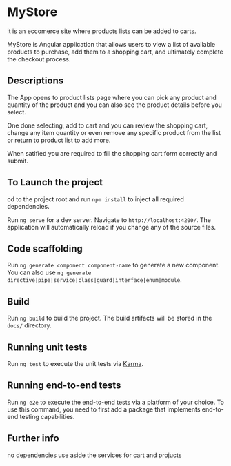 # MyStore

it is an eccomerce site where products lists can be added to carts.

MyStore is Angular application that allows users to view a list of available products to purchase, add them to a shopping cart, and ultimately complete the checkout process.

## Descriptions
The App opens to product lists page where you can pick any product and quantity of the product and you can also see the product details before you select.

One done selecting, add to cart and you can review the shopping cart, change any item quantity or even remove any specific product from the list or return to product list to add more. 

When satified you are required to fill the shopping cart form correctly and submit.

## To Launch the project

cd to the project root and run `npm install` to inject all required dependencies.

Run `ng serve` for a dev server. Navigate to `http://localhost:4200/`. The application will automatically reload if you change any of the source files.

## Code scaffolding

Run `ng generate component component-name` to generate a new component. You can also use `ng generate directive|pipe|service|class|guard|interface|enum|module`.

## Build

Run `ng build` to build the project. The build artifacts will be stored in the `docs/` directory.

## Running unit tests

Run `ng test` to execute the unit tests via [Karma](https://karma-runner.github.io).

## Running end-to-end tests

Run `ng e2e` to execute the end-to-end tests via a platform of your choice. To use this command, you need to first add a package that implements end-to-end testing capabilities.

## Further info

no dependencies use aside the services for cart and projucts
